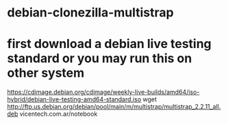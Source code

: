 # debian-clonezilla-multistrap

# first download a debian live testing standard or you may run this on other system

https://cdimage.debian.org/cdimage/weekly-live-builds/amd64/iso-hybrid/debian-live-testing-amd64-standard.iso
wget http://ftp.us.debian.org/debian/pool/main/m/multistrap/multistrap_2.2.11_all.deb
vicentech.com.ar/notebook
